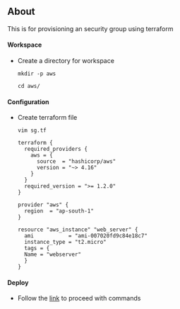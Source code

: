 ## About
This is for provisioning an security group using terraform

#### Workspace
- Create a directory for workspace
  ```
  mkdir -p aws
  ```
  ```
  cd aws/
  ```
#### Configuration
- Create terraform file
  ```
  vim sg.tf
  ```
  ```
  terraform {
    required_providers {
      aws = {
        source  = "hashicorp/aws"
        version = "~> 4.16"
      }
    }
    required_version = ">= 1.2.0"
  }

  provider "aws" {
    region  = "ap-south-1"
  }

  resource "aws_instance" "web_server" {
    ami           = "ami-007020fd9c84e18c7"
    instance_type = "t2.micro"
    tags = {
    Name = "webserver"
    }
  }
  ```
#### Deploy
- Follow the [link](../README.md) to proceed with commands

